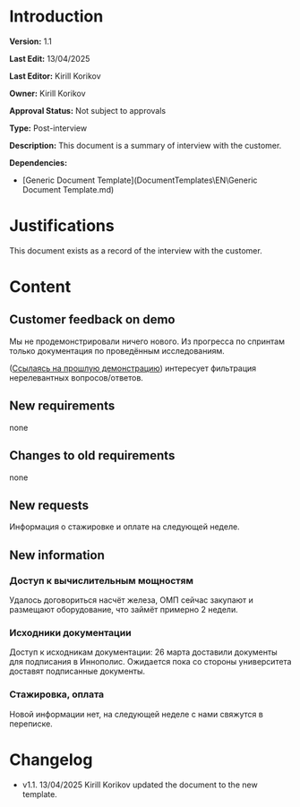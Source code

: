 # Introduction

**Version:** 1.1

**Last Edit:** 13/04/2025

**Last Editor:** Kirill Korikov

**Owner:** Kirill Korikov

**Approval Status:** Not subject to approvals

**Type:** Post-interview

**Description:** This document is a summary of interview with the customer.

**Dependencies:**
 - [Generic Document Template](DocumentTemplates\EN\Generic Document Template.md)

# Justifications
This document exists as a record of the interview with the customer.

# Content

## Customer feedback on demo
Мы не продемонстрировали ничего нового. Из прогресса по спринтам только документация по проведённым исследованиям.


([Cсылаясь на прошлую демонстрацию](https://github.com/OMP-Industrial-Project-Chat-Assistant/OMP-Chat-Assistant-Process/blob/master/Context%20and%20Requirements%20Management/EN/Post-Interview%20Documents/Interview%204.md))
интересует фильтрация нерелевантных вопросов/ответов.

## New requirements
none

## Changes to old requirements
none

## New requests
Информация о стажировке и оплате на следующей неделе.

## New information
### Доступ к вычислительным мощностям
Удалось договориться насчёт железа, ОМП сейчас закупают и размещают оборудование, что займёт примерно 2 недели.

### Исходники документации
Доступ к исходникам документации: 26 марта доставили документы для подписания в Иннополис. 
Ожидается пока со стороны университета доставят подписанные документы.

### Стажировка, оплата
Новой информации нет, на следующей неделе с нами свяжутся в переписке.

# Changelog
- v1.1. 13/04/2025 Kirill Korikov updated the document to the new template.